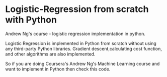 # Logistic-Regression from scratch with Python
Andrew Ng's course - logistic regression implementation in python. 

Logistic Regression is implemented in Python from scratch without using any third-party Python libraries. Gradient descent,calculating cost function, and other algorithms are also implemented. 

So if you are doing Coursera's Andrew Ng's Machine Learning course and want to implement in Python then check this code.
